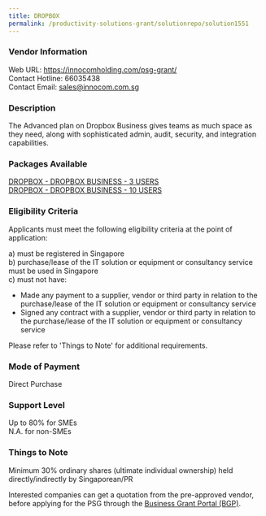 ```yaml
---
title: DROPBOX
permalink: /productivity-solutions-grant/solutionrepo/solution1551
---
```


### Vendor Information
Web URL: https://innocomholding.com/psg-grant/ <br>Contact Hotline: 66035438 <br>Contact Email: sales@innocom.com.sg <br>

### Description

The Advanced plan on Dropbox Business gives teams as much space as they need, along with sophisticated admin, audit, security, and integration capabilities.

### Packages Available

<a href='https://www.gobusiness.gov.sg/images/psg/Desensitised_Innocom_20200642_Annex_3_Part_1.pdf' target='_blank'>DROPBOX - DROPBOX BUSINESS - 3 USERS</a><br/>
<a href='https://www.gobusiness.gov.sg/images/psg/Desensitised_Innocom_20200642_Annex_3_Part_2.pdf' target='_blank'>DROPBOX - DROPBOX BUSINESS - 10 USERS </a><br/>

### Eligibility Criteria

Applicants must meet the following eligibility criteria at the point of application:

a) must be registered in Singapore <br>
b) purchase/lease of the IT solution or equipment or consultancy service must be used in Singapore <br>
c) must not have:
- Made any payment to a supplier, vendor or third party in relation to the purchase/lease of the IT solution or equipment or consultancy service
- Signed any contract with a supplier, vendor or third party in relation to the purchase/lease of the IT solution or equipment or consultancy service

Please refer to 'Things to Note' for additional requirements.

### Mode of Payment
Direct Purchase

### Support Level
Up to 80% for SMEs <br>
N.A. for non-SMEs

### Things to Note
Minimum 30% ordinary shares (ultimate individual ownership) held directly/indirectly by Singaporean/PR

Interested companies can get a quotation from the pre-approved vendor, before applying for the PSG through the <a target='_blank' href='https://www.businessgrants.gov.sg/'>Business Grant Portal (BGP)</a>.
